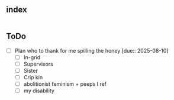## index
```folder-index-content
```


## ToDo

- [ ] Plan who to thank for me spilling the honey [due:: 2025-08-10]
	- [ ] In-grid
	- [ ] Supervisors
	- [ ] Sister
	- [ ] Crip kin
	- [ ] abolitionist feminism + peeps I ref
	- [ ] my disability
